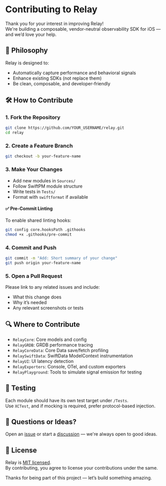 # Contributing to Relay

Thank you for your interest in improving Relay!  
We're building a composable, vendor-neutral observability SDK for iOS — and we’d love your help.

## 🧠 Philosophy

Relay is designed to:
- Automatically capture performance and behavioral signals
- Enhance existing SDKs (not replace them)
- Be clean, composable, and developer-friendly

## 🛠 How to Contribute

### 1. Fork the Repository

```bash
git clone https://github.com/YOUR_USERNAME/relay.git
cd relay
```

### 2. Create a Feature Branch

```bash
git checkout -b your-feature-name
```

### 3. Make Your Changes

- Add new modules in `Sources/`
- Follow SwiftPM module structure
- Write tests in `Tests/`
- Format with `swiftformat` if available

#### ✅ Pre-Commit Linting

To enable shared linting hooks:

```bash
git config core.hooksPath .githooks
chmod +x .githooks/pre-commit
```

### 4. Commit and Push

```bash
git commit -m "Add: Short summary of your change"
git push origin your-feature-name
```

### 5. Open a Pull Request

Please link to any related issues and include:
- What this change does
- Why it’s needed
- Any relevant screenshots or tests

## 🔍 Where to Contribute

- `RelayCore`: Core models and config
- `RelayGRDB`: GRDB performance tracing
- `RelayCoreData`: Core Data save/fetch profiling
- `RelaySwiftData`: SwiftData ModelContext instrumentation
- `RelayUI`: UI latency detection
- `RelayExporters`: Console, OTel, and custom exporters
- `RelayPlayground`: Tools to simulate signal emission for testing

## 🧪 Testing

Each module should have its own test target under `/Tests`.  
Use `XCTest`, and if mocking is required, prefer protocol-based injection.

## 💬 Questions or Ideas?

Open an [issue](https://github.com/calube/relay/issues) or start a [discussion](https://github.com/calube/relay/discussions) — we're always open to good ideas.

## 🧾 License

Relay is [MIT licensed](../LICENSE.md).  
By contributing, you agree to license your contributions under the same.

Thanks for being part of this project — let’s build something amazing.
